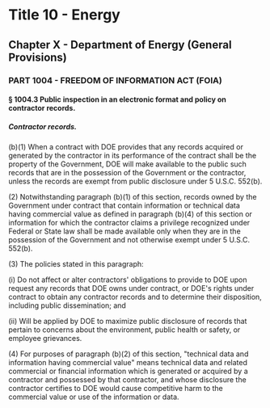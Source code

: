 
# Title 10 - Energy
## Chapter X - Department of Energy (General Provisions)
### PART 1004 - FREEDOM OF INFORMATION ACT (FOIA)
#### § 1004.3 Public inspection in an electronic format and policy on contractor records.
##### Contractor records.

(b)(1) When a contract with DOE provides that any records acquired or generated by the contractor in its performance of the contract shall be the property of the Government, DOE will make available to the public such records that are in the possession of the Government or the contractor, unless the records are exempt from public disclosure under 5 U.S.C. 552(b).

(2) Notwithstanding paragraph (b)(1) of this section, records owned by the Government under contract that contain information or technical data having commercial value as defined in paragraph (b)(4) of this section or information for which the contractor claims a privilege recognized under Federal or State law shall be made available only when they are in the possession of the Government and not otherwise exempt under 5 U.S.C. 552(b).

(3) The policies stated in this paragraph:

(i) Do not affect or alter contractors' obligations to provide to DOE upon request any records that DOE owns under contract, or DOE's rights under contract to obtain any contractor records and to determine their disposition, including public dissemination; and

(ii) Will be applied by DOE to maximize public disclosure of records that pertain to concerns about the environment, public health or safety, or employee grievances.

(4) For purposes of paragraph (b)(2) of this section, "technical data and information having commercial value" means technical data and related commercial or financial information which is generated or acquired by a contractor and possessed by that contractor, and whose disclosure the contractor certifies to DOE would cause competitive harm to the commercial value or use of the information or data.
